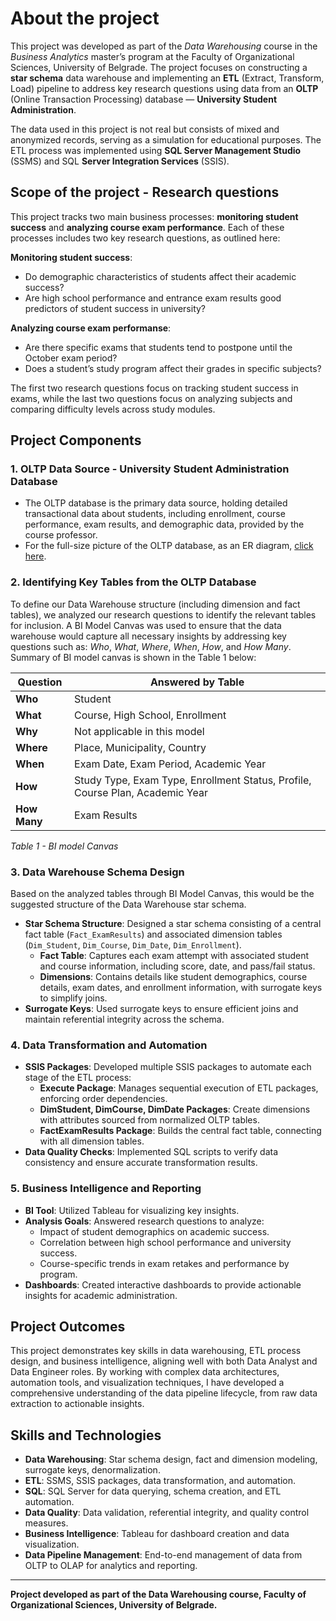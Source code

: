 # About the project

This project was developed as part of the *Data Warehousing* course in the *Business Analytics* master’s program at the Faculty of Organizational Sciences, University of Belgrade. The project focuses on constructing a **star schema** data warehouse and implementing an **ETL** (Extract, Transform, Load) pipeline to address key research questions using data from an **OLTP** (Online Transaction Processing) database — **University Student Administration**.

The data used in this project is not real but consists of mixed and anonymized records, serving as a simulation for educational purposes. The ETL process was implemented using **SQL Server Management Studio** (SSMS) and SQL **Server Integration Services** (SSIS).

## Scope of the project - Research questions

This project tracks two main business processes: **monitoring student success** and **analyzing course exam performance**. Each of these processes includes two key research questions, as outlined here:

**Monitoring student success**:
- Do demographic characteristics of students affect their academic success?
- Are high school performance and entrance exam results good predictors of student success in university?

**Analyzing course exam performanse**:
- Are there specific exams that students tend to postpone until the October exam period?
- Does a student’s study program affect their grades in specific subjects?

The first two research questions focus on tracking student success in exams, while the last two questions focus on analyzing subjects and comparing difficulty levels across study modules.

## Project Components

### 1. OLTP Data Source - University Student Administration Database

- The OLTP database is the primary data source, holding detailed transactional data about students, including enrollment, course performance, exam results, and demographic data, provided by the course professor.
- For the full-size picture of the OLTP database, as an ER diagram, [click here](https://raw.githubusercontent.com/NovakMastilovic/SSIS_ETL_University_DB/refs/heads/main/University_OLTP_Database_Diagram.png).

### 2. Identifying Key Tables from the OLTP Database

To define our Data Warehouse structure (including dimension and fact tables), we analyzed our research questions to identify the relevant tables for inclusion. A BI Model Canvas was used to ensure that the data warehouse would capture all necessary insights by addressing key questions such as: *Who*, *What*, *Where*, *When*, *How*, and *How Many*. Summary of BI model canvas is shown in the Table 1 below:

| Question      | Answered by Table                                                         |
|---------------|---------------------------------------------------------------------------|
| **Who**       | Student                                                                   |
| **What**      | Course, High School, Enrollment                                           |
| **Why**       | Not applicable in this model                                              |
| **Where**     | Place, Municipality, Country                                              |
| **When**      | Exam Date, Exam Period, Academic Year                                     |
| **How**       | Study Type, Exam Type, Enrollment Status, Profile, Course Plan, Academic Year |
| **How Many**  | Exam Results                                                              |

*Table 1 - BI model Canvas*

### 3. Data Warehouse Schema Design

Based on the analyzed tables through BI Model Canvas, this would be the suggested structure of the Data Warehouse star schema.

- **Star Schema Structure**: Designed a star schema consisting of a central fact table (`Fact_ExamResults`) and associated dimension tables (`Dim_Student`, `Dim_Course`, `Dim_Date`, `Dim_Enrollment`).
  - **Fact Table**: Captures each exam attempt with associated student and course information, including score, date, and pass/fail status.
  - **Dimensions**: Contains details like student demographics, course details, exam dates, and enrollment information, with surrogate keys to simplify joins.
- **Surrogate Keys**: Used surrogate keys to ensure efficient joins and maintain referential integrity across the schema.

### 4. Data Transformation and Automation

- **SSIS Packages**: Developed multiple SSIS packages to automate each stage of the ETL process:
  - **Execute Package**: Manages sequential execution of ETL packages, enforcing order dependencies.
  - **DimStudent, DimCourse, DimDate Packages**: Create dimensions with attributes sourced from normalized OLTP tables.
  - **FactExamResults Package**: Builds the central fact table, connecting with all dimension tables.
- **Data Quality Checks**: Implemented SQL scripts to verify data consistency and ensure accurate transformation results.

### 5. Business Intelligence and Reporting

- **BI Tool**: Utilized Tableau for visualizing key insights.
- **Analysis Goals**: Answered research questions to analyze:
  - Impact of student demographics on academic success.
  - Correlation between high school performance and university success.
  - Course-specific trends in exam retakes and performance by program.
- **Dashboards**: Created interactive dashboards to provide actionable insights for academic administration.

## Project Outcomes

This project demonstrates key skills in data warehousing, ETL process design, and business intelligence, aligning well with both Data Analyst and Data Engineer roles. By working with complex data architectures, automation tools, and visualization techniques, I have developed a comprehensive understanding of the data pipeline lifecycle, from raw data extraction to actionable insights.

## Skills and Technologies

- **Data Warehousing**: Star schema design, fact and dimension modeling, surrogate keys, denormalization.
- **ETL**: SSMS, SSIS packages, data transformation, and automation.
- **SQL**: SQL Server for data querying, schema creation, and ETL automation.
- **Data Quality**: Data validation, referential integrity, and quality control measures.
- **Business Intelligence**: Tableau for dashboard creation and data visualization.
- **Data Pipeline Management**: End-to-end management of data from OLTP to OLAP for analytics and reporting.

---

**Project developed as part of the Data Warehousing course, Faculty of Organizational Sciences, University of Belgrade.**
